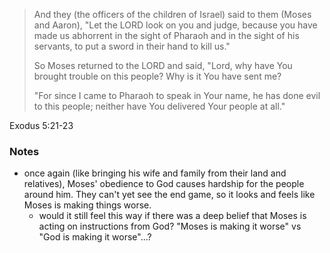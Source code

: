 > And they (the officers of the children of Israel) said to them (Moses and
> Aaron), "Let the LORD look on you and judge, because you have made us
> abhorrent in the sight of Pharaoh and in the sight of his servants, to put a
> sword in their hand to kill us."
>
> So Moses returned to the LORD and said, "Lord, why have You brought trouble on
> this people? Why is it You have sent me?
>
> "For since I came to Pharaoh to speak in Your name, he has done evil to this
> people; neither have You delivered Your people at all."

Exodus 5:21-23

### Notes
- once again (like bringing his wife and family from their land and relatives),
  Moses' obedience to God causes hardship for the people around him. They can't
  yet see the end game, so it looks and feels like Moses is making things worse.
   - would it still feel this way if there was a deep belief that Moses is
     acting on instructions from God? "Moses is making it worse" vs "God is
     making it worse"...?
